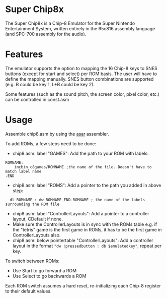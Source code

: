 # Super Chip8x
The Super Chip8x is a Chip-8 Emulator for the Super Nintendo Entertainment System, written entirely in the 65c816 assembly language (and SPC-700 assembly for the audio).

# Features
The emulator supports the option to mapping the 16 Chip-8 keys to SNES buttons (except for start and select) per ROM basis. The user will have to define the mapping manually. SNES button combinations are supported (e.g. B could be key 1, L+B could be key 2).

Some features (such as the sound pitch, the screen color, pixel color, etc.) can be controlled in const.asm

# Usage
Assemble chip8.asm by using the [asar](https://www.smwcentral.net/?p=section&s=tools&u=0&f%5Bname%5D=asar&f%5Bauthor%5D=&f%5Btags%5D=&f%5Bsource%5D=&f%5Bfeatured%5D=&f%5Bdescription%5D=) assembler.

To add ROMs, a few steps need to be done:
- chip8.asm: label "GAMES": Add the path to your ROM with labels:
```
ROMNAME:
	incbin c8games/ROMNAME ;the name of the file. Doesn't have to match label name
.END
```
- chip8.asm: label "ROMS": Add a pointer to the path you added in above step:
```
  dl ROMNAME : dw ROMNAME_END-ROMNAME ; the name of the labels surrounding the ROM file
```
- chip8.asm: label "ControllerLayouts": Add a pointer to a controller layout, CDefault if none.
- Make sure the ControllerLayouts is in sync with the ROMs table e.g. if the "tetris" game is the first game in ROMs, it has to be the first game in ControllerLayouts also.
- chip8.asm: below pointertable "ControllerLayouts": Add a controller layout in the format `"dw !pressedbutton : db $emulatedkey"`, repeat per key.

To switch between ROMs:
- Use Start to go forward a ROM
- Use Select to go backwards a ROM

Each ROM switch assumes a hard reset, re-initializing each Chip-8 register to their default values.
